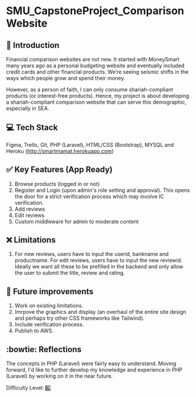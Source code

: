 # SMU_CapstoneProject_ComparisonWebsite

## :book: Introduction

Financial comparison websites are not new. It started with MoneySmart many years ago as a personal budgeting website and eventually included credit cards and other financial products. We’re seeing seismic shifts in the ways which people grow and spend their money.

However, as a person of faith, I can only consume shariah-compliant products (or interest-free products). Hence, my project is about developing a shariah-compliant comparison website that can serve this demographic, especially in SEA.

## :computer: Tech Stack

Figma, Trello, Git, PHP (Laravel), HTML/CSS (Bootstrap), MYSQL and Heroku (<http://smartmamat.herokuapp.com>)


## :white_check_mark: Key Features (App Ready)

1. Browse products (logged in or not)
2. Register and Login (upon admin's role setting and approval). This opens the door for a strict verification process which may involve IC verification.
3. Add reviews
4. Edit reviews
5. Custom middleware for admin to moderate content

  
## :x: Limitations

1. For new reviews, users have to input the userid, bankname and productname. For edit reviews, users have to input the new reviewid. Ideally we want all these to be prefilled in the backend and only allow the user to submit the title, review and rating.

## :runner: Future improvements

1. Work on existing limitations.
2. Imrpove the graphics and display (an overhaul of the entire site design and perhaps try other CSS frameworks like Tailwind).
3. Include verification process.
4. Publish to AWS.


## :bowtie: Reflections

The concepts in PHP (Laravel) were fairly easy to understand. Moving forward, I'd like to further develop my knowledge and experience in PHP (Laravel) by working on it in the near future.

Difficulty Level: :six:
